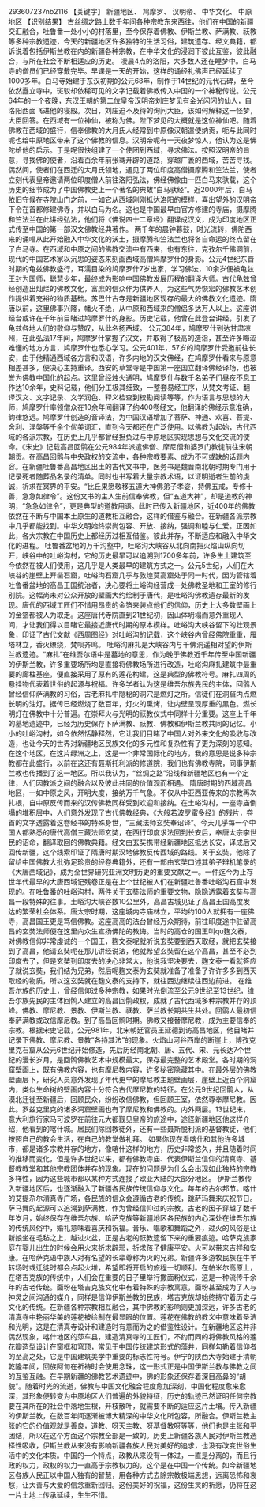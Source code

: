 293607237nb2116
【关键字】 新疆地区、 鸠摩罗、 汉明帝、 中华文化、 中原地区
【识别结果】
古丝绸之路上数千年间各种宗教东来西往，他们在中国的新疆交汇融合，吐鲁番一处小小的村落里，至今保存着佛教、伊斯兰教、萨满教、祆教等多种宗教遗迹，今天的新疆地区许多独特的生活习俗，建筑遗存、经文典籍，都诉说着包括伊斯兰教在内的新疆各种宗教，在中华文化的浸润下彼此互鉴，彼此融合，与所在社会不断相适应的历史。
凌晨4点的洛阳，大多数人还在睡梦中。白马寺的僧员们已经穿戴完毕。早课是一天的开始，这样的诵经礼佛声已经延续了1000多年。白马寺始建于东汉初期的公元68年，制作于14世纪的元代石碑，至今依然矗立寺中，斑驳却依稀可见的文字记载着佛教传入中国的一个神秘传说。公元64年的一个夜晚，东汉王朝的第二位皇帝汉明帝刘庄梦见有金光闪闪的仙人，自洛阳西面飞进他的寝殿。次日，刘庄迫不及待的询问大臣，该如何解释这一怪梦，大臣回答。在西域有一位神仙，被称为佛。陛下梦见的大概就是这位神仙吧。随着佛教在西域的盛行，信奉佛教的大月氏人经常到中原像汉朝遣使纳贡，呃与此同时呢也给中原地区带来了这个佛教的信息。汉明帝呢有一天夜梦惊人，他认为这是佛陀给他的启示。于是呢很快组建了一个使团到西域，寻求佛法。按照汉明帝的旨意，寻找佛的使者，沿着百余年前张骞开辟的道路，穿越广袤的西域，苦苦寻找。偶然间，使者们在西迁的大月氏领地，遇见了两位印度高僧摄摩腾和竺法兰，使者立刻代表皇帝邀请两位印度僧人前往洛阳弘法，佛经佛像由一匹白马来驮载，这个历史的细节成为了中国佛教史上一个著名的典故“白马驮经”。近2000年后，白马依旧守候在寺院山门之前，一如它从西域刚刚抵达洛阳的模样，喜出望外的汉明帝下令在首都修建佛寺，并以白马为名。这也是中国最早由官方修建的寺庙，摄摩腾和竺法兰在此讲经弘法，他们将《佛说四十二章经》翻译成汉文，成为印度地区正式传至中国的第一部汉文佛教经典著作。
两千年的晨钟暮鼓，时光流转，佛陀西来的诵唱从此开始融入中华文化的沃土，摄摩腾和竺法兰也将各自命运的终点留在了白马寺。在西域和中原之间的佛教交流中有西来，也有东往，克孜尔千佛洞前，现代的中国艺术家以沉思的姿态来刻画西域高僧鸠摩罗什的身影。公元4世纪东晋时期的龟兹佛教盛行，耳濡目染的鸠摩罗什7岁出家，学习佛法，10余岁便被龟兹王封为国师，聪慧少年，最终成为影响中国佛教发展历程的翻译大师。古代龟兹曾经创造出灿烂的佛教文化，富庶的信众作为供养人，为这些气势恢宏的佛教艺术创作提供着充裕的物质基础。苏巴什古寺是新疆地区现存的最大的佛教文化遗迹。隋唐以前，这里佛事兴隆，幡火不绝，从中原和西域来的僧侣多达万人以上。这座讲经台或许在千年前目睹过鸠摩罗什的身影。历史记载，他曾在此登台讲经，引发了龟兹各地人们的敬仰与赞叹，从此名扬西域。
公元384年，鸠摩罗什到达甘肃凉州，在此弘法17年间，鸠摩罗什掌握了汉文，并取得了极高的造诣，甚至许多晦涩难懂的地方方言，鸠摩罗什也悉心学习。公元401年，57岁的鸠摩罗什受邀前往长安，由于他精通西域各方言和汉语，许多内地的汉文佛经，在鸠摩罗什看来与原意相差甚多，便决心主持重译。西安的草堂寺是中国第一座国立翻译佛经译场，也被誉为佛教中国化的起点。这里曾经烛火通明，鸠摩罗什与数千名弟子们昼夜不息工作达10余年，史料记载，他们分工极其细致，一整套易经工序，从梵文考证、翻译汉文、文字记录、文学润色、释义检查到校勘阅读等等，作为语言与思想的大师，鸠摩罗什率领僧众在10余年间翻译了约400卷经文，他翻译的佛经示意准确，韵律悠远。鸠摩罗什创造的音译法，为中国汉语增加了菩萨、神通、欢喜、菩提、舍利、涅槃等千余个优美词汇，直到今天都还在广泛使用。以佛教为起始，古代西域的各派宗教，在历史上几乎都曾经担负过与中原地区实现思想与文化交流的使命。《宋史》记载高昌回鹘在公元984年派遣佛僧、摩尼僧和婆罗门教徒前往宋朝朝贡。在高昌回鹘与中央政权的交流中，各种宗教要素、成为不可或缺的话题内容。在新疆吐鲁番高昌地区出土的古代文书中，医务书是魏晋南北朝时期专门用于记录死者随葬品名录的清单。同时也书写着大量宗教术语，以证明逝者生前的虔诚，祈求在冥界的平安。“比丘果愿敬移五道大神佛弟子孝姿，持佛五戒，专修十善，急急如律令”。这份文书的主人生前信奉佛教，但“五道大神”，却是道教的神明，“急急如律令”，更是典型的道教用语。此时已传入新疆地区，近400年的佛教依然在不断与中国本土原生的道教相互融合，这样的借鉴与融合。在新疆各派宗教中几乎都能找到。中华文明始终崇尚包容、开放、接纳，强调和睦与仁爱。正因如此，各大宗教在中国历史上都经历过相互借鉴。彼此并存，不断适应和融入中华文化的进程。
吐鲁番盆地的万千沟壑中，吐峪沟大峡谷从北向南把火焰山纵向切开，峡谷中的吐峪沟村，它的历史最早可以追溯到1700多年前，许多生土建筑至今依然在被人们使用，这几乎是人类最早的建筑方式之一。公元5世纪，人们在大峡谷的崖壁上开凿石窟，吐峪沟石窟几乎与敦煌莫高窟处于同一时代，因为管辖着吐鲁番盆地的高昌王国统治者，决心要将土峪沟经营成一处佛教圣地和王室的修行别院。这幅尚未对公众开放的壁画大约绘制于唐代，是吐峪沟佛教遗存最新的发现。唐代的西域工匠们不惜用昂贵的金箔来装点他们的信仰，历史上大多数壁画上的金箔都被人为取走。这座唐代寺院直到21世纪初，因山体坍塌而意外重现人间，才让我们得以目睹它最接近唐代时期的原本模样。吐峪沟大峡谷留下的壮观景象，印证了古代文献《西周图经》对吐峪沟的记载，这个峡谷内曾经佛院重重，雁塔林立，香火缭绕，梵呗齐鸣。
吐峪沟麻扎是大峡谷内与千佛洞遥相对望的伊斯兰教遗迹。“麻扎”在维吾尔语中是墓地的意思，作为晚于佛教近千年传至中国新疆的伊斯兰教，许多重要场所均是直接将佛教场所进行改造，吐峪沟麻扎建筑中最重要的廊柱基座，便直接采用了原有的莲花构建，这是典型的佛教符号。麻扎四周的悬挂物代表着世俗的起源与祝福。许多学者认为这是维吾尔族先民的主体，回鹘人曾经信仰萨满教的习俗，古老麻扎中隐秘的洞穴是燃灯之所。信徒们在洞窟内点燃长明的油灯。据传已经燃烧了数百年，灯火的熏烤，让内壁呈现厚重的黑色。燃长明灯在佛教中十分普遍。在崇拜火与光明的祆教仪式中同样十分重要。这座上千年的墓地遗迹中，已经为历史保存下萨满教、祆教、佛教和伊斯兰教共同的记忆。小小的吐峪沟村，如今依然恬静释然，它让我们目睹了中国人对外来文化的吸收与改造，也让今天的世界对新疆地区民族文化的多元性和复杂性有了更为深刻的感知。
在这个地区，在这片绿洲之上，这是一个非常国际化的地方，我的意思是说多种宗教都在此盛行，以前在这还有聂斯托利派的修道院，我们也有佛教寺院，同事伊斯兰教也传播到了这一地区。所以我认为，“丝绸之路”沿线和新疆地区也有一个定律，人们因教派之间的融合以及彼此共同的价值观而相遇。
隋唐时期的西域高昌地区，一如中原之风，开明大度，接纳万千气象。不仅从中亚西亚传来的宗教再次扎根，自中原反传而来的汉传佛教同样受到欢迎和接纳。在土峪沟村，一座寺庙倒塌的堆积层中，人们意外发现了古代佛教经典，《大般若波罗蜜多经》的残片，卷首的文字透露着这卷经书的特殊身世，“三藏法师玄奘奉诏译”。今天几乎每一个中国人都熟悉的唐代高僧三藏法师玄奘，在西行印度求法回到长安后，奉唐太宗李世民的诏命，翻译取回的佛教典籍。经文由玄奘携带经新疆地区抵达长安，译成后又回传新疆，这个线索印证了隋唐时期汉地佛教反传西域的路线。关于玄奘，他除了留给中国佛教大批弥足珍贵的经卷典籍外，还有一部由玄奘口述其弟子辩机笔录的《大唐西域记》，成为全世界研究亚洲文明历史的重要文献之一。一件迄今为止存世年代最早的大唐西域记残卷正是在上个世纪被人们在新疆吐鲁番吐峪沟石窟中发现的。在吐鲁番的吐峪沟村，两件关于玄奘法师的重要文物，隐隐透露着玄奘与高昌一段特殊的往事。土峪沟大峡谷数10公里外，高昌古城见证了高昌王国高度发达的繁荣社会体系。唐太宗时期，这座城内寺庙林立，平均约100人就拥有一座佛寺，高昌国王更是笃信佛教。这座高高的法台曾经万众期待，前往印度途中驻留高昌的玄奘法师便在这里向众生宣扬佛陀的教诲。当时的高仓的国王叫qu麴文泰，对佛教信仰非常虔诚的一个国王，麴文泰呢就听说玄奘要到西天取经，就把玄奘接到了高昌，他请玄奘呢在那儿讲经说法，他就希望玄奘留在这个高昌，甚至不必到印度去了，但是玄奘到印度去的决心非常大，他说我坚决要去，麴文泰一看就答应了就说玄奘，我们结为兄弟，然后呢麴文泰为玄奘就准备了准备了许许多多到西天取经的物质，所以这玄奘就在麴文泰的支持下，就往西边继续往西边前进。
在维吾尔族的历史上，曾经信仰过多种宗教，如果时光倒流至公元9世纪至13世纪，维吾尔族先民的主体回鹘人建立的高昌回鹘政权，成就了古代西域多种宗教并存的顶峰。佛教、摩尼教、景教、伊斯兰教、祆教、萨兰教长期共生共处。回鹘人最初信奉萨满教或改信摩尼教。到了高昌回鹘时期。佛教又接替摩尼教，成为主要信奉的宗教。根据宋史记载，公元981年，北宋朝廷官员王延德到访高昌地区，他目睹并记录下佛教、摩尼教、景教“各持其法”的现象。火焰山河谷西岸的断崖上，博孜克里克石窟从公元6世纪开始修造，先后历经南北朝、唐、五代、宋、元长达7个世纪的漫长岁月，是回鹘佛教艺术中规模最大，保存最完整的艺术殿堂。各时期的洞窟壁画上，既有佛教内容，也有摩尼教内容，许多秘密隐藏其中。在最外层的佛教壁画层下，研究人员意外发现了年代更早的摩尼教主题壁画层，崖壁上近百个洞窟内，类似生命树的壁画内容十分符合古代摩尼教的特征。在公元9世纪回鹘人，从漠北迁徙至新疆后，回顾民众，纷纷改信佛教，但回顾王室，依然尊奉摩尼教。因此。罗兹克里克的诸多洞窟壁画也有了摩尼教和佛教的。内外两层。13世纪末，意大利旅行家马可波罗在前往元大都觐见皇帝的旅途中，途径新疆地区他这样介绍，他看到的喀什城。居民们除回教徒外，还有一些聂斯脱利派的基督教徒，他们按照自己的教会生活，在自己的教堂做礼拜。
如果你现在看喀什和其他许多城市，都是诸多宗教并存的地方，像喀什这样的地方，历史非常悠久，并且随着时间的推移而变化，但是许多世纪以来，都有佛教寺庙、代表伊斯兰信仰的清真寺、基督教教堂和其他宗教团体并存的现象。现在的问题是为什么会出现如此独特的宗教多样性，因为这些城市都以某种方式连接了欧亚大陆的大部分地区。
伊斯兰教传入新疆地区后，也逐渐融入了新疆各民族传统信仰与文化。每年的古尔邦节。喀什的艾提尕尔清真寺广场，各民族的信众会遵循古老的传统，跳萨玛舞来庆祝节日。萨马舞的起源可以追溯到萨满教，作为曾经信仰过的宗教，古老的因子穿越了数千年岁月，始终保存在维吾尔族、哈萨克族等新疆地区各民族的内心深处在维吾尔族的传统风俗中，婚礼意味着喜庆和祝福。音乐、唱歌和舞蹈之外，过火的风俗是让新娘坐在毛毡之上，越过火盆，正是古老的祆教遗留下来的重要痕迹。哈萨克族家庭在婴儿出生的时候会用火来祈求辟邪，祈求孩子健康平安。火可以带来吉祥和安康。在哈萨克语中族人对有名望的长辈尊称为火的兄弟。新疆许多游牧民族在牛羊转场时或迁徙时都会点起火堆，希望即将开启的旅程一切顺利。在帕米尔高原上，在塔吉克族的传统中，人们会在重要的日子里举行撒面粉仪式，这是一种流传千余年的古老传统。面粉在塔吉克族文化中有着特殊的宗教寓意，面粉甚至成为了人与神灵之间沟通的媒介，同样是信仰伊斯兰教的民族，塔吉克族却始终持守着历史与文化的传统。在新疆各种宗教相互融合，其中佛教的影响则更加深远，许多古老的清真寺中艳丽华美的莲花被绘制在最显眼的位置。莲花在佛教的教义中意味着圣洁和光明，这是在清真寺设计和建造时有意而为之的借鉴性设计。在新疆地区这并非偶然现象，喀什地区的莎车县，建造清真寺的工匠们，不约而同的将佛教风格的莲花瓣造型设计在窗框和穹顶，常见于中国传统建筑形式的藻井，同样勾勒着信仰者的至高之处，它是中国建筑美学中重要的标志性符号。伊宁的陕西大寺始建于清朝乾隆年间，回族阿訇在祈祷时会使用念珠，这一形式正是中国伊斯兰教与佛教之间的互鉴互融。在早期新疆的佛教艺术遗迹中，佛的形象还保存着深目高鼻的“胡貌”。随着时光的流逝，佛教与中国文化融合程度愈加深刻，中国化程度愈来愈深，其形象便转变为中原地区人们普遍的外貌特征，历史的轨迹已然证明任何宗教要在其所在的社会中落地生根，开枝散叶，就需要不断的适应这片土壤。传入新疆的伊斯兰教，在数百年间逐渐被博大精深的中华文化所包容，所融合。伊斯兰教主张的它的价值观就是善良，道教、呀天主教、呀基督教呀等等，他们也是主张和平团结，所以在这个方面这个宗教全部是一致的。历史上新疆各族人民对伊斯兰教选择性吸收，伊斯兰教从来没有影响新疆各族人民对美好的追求，也没有改变世俗生活中的文化本质。中国的一个特点，政教从来没有一体过，一直是分离的，而且行政的权力，政权的权力一直高于宗教权力的，这个是在中国一个传统。如今新疆地区各族人民正以中国人独有的智慧，用各种方式去除宗教极端思想，远离恐怖和哀愁，让大善与大爱的信念重新回归。这份美好的祝福，这份生灵的祈愿，仍将在这一片土地上传承延续，生生不惜。

